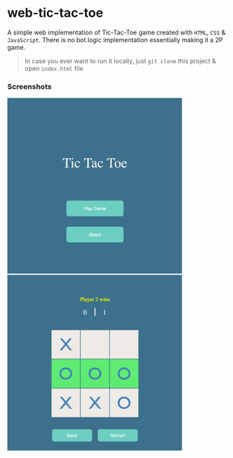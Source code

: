 # web-tic-tac-toe
A simple web implementation of Tic-Tac-Toe game created with `HTML`, `CSS` & `JavaScript`. There is no bot logic implementation essentially making it a 2P game.

> In case you ever want to run it locally, just `git clone` this project & open `index.html` file


### Screenshots

<img src="screenshots/s1.png" height="400px"/>
<img src="screenshots/s2.png" height="400px"/>

